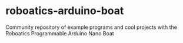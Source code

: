 # roboatics-arduino-boat
Community repository of example programs and cool projects with the Roboatics Programmable Arduino Nano Boat
